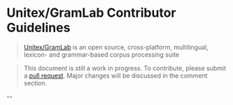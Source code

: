 # Unitex/GramLab Contributor Guidelines

> [Unitex/GramLab][unitexgramlab] is an open source, cross-platform, multilingual, lexicon- and grammar-based corpus processing suite

> This document is still a work in progress. To contribute, please submit a [pull request](https://github.com/UnitexGramLab/unitex-doc-contributor-guidelines/pulls). Major changes will be discussed in the comment section.

--

[unitexgramlab]:  http://unitexgramlab.org
